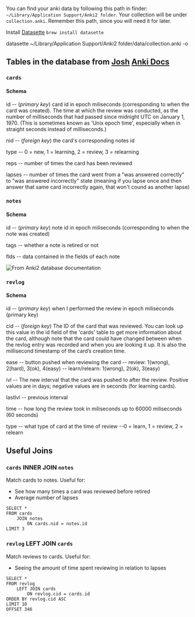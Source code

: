 You can find your anki data by following this path in finder: `~/Library/Application Support/Anki2 folder`. Your collection will be under `collection.anki`. Remember this path, since you will need it for later. 

Install [Datasette](https://datasette.io/)
`brew install datasette`

datasette ~/Library/Application Support/Anki2 folder/data/collection.anki -o

## Tables in the database from [Josh](https://github.com/joshdavham/Short-Data-Analyses/blob/main/How%20does%20the%20word-frequency%20of%20my%20Anki%20cards%20change%20with%20time%3F.ipynb) [Anki Docs]([https://addon-docs.ankiweb.net/](https://docs.ankiweb.net/stats.html))
### `cards`

#### Schema
id -- (*primary key*) card id in epoch miliseconds (corresponding to when the card was created). The time at which the review was conducted, as the number of milliseconds that had passed since midnight UTC on January 1, 1970. (This is sometimes known as 'Unix epoch time', especially when in straight seconds instead of milliseconds.)



nid -- (*foreign key*) the card's corresponding notes id

type -- 0 = new, 1 = learning, 2 = review, 3 = relearning

reps -- number of times the card has been reviewed

lapses -- number of times the card went from a "was answered correctly" to "was answered incorrectly" state (meaning if you lapse once and then answer that same card incorrectly again, that won't cound as another lapse)

### `notes`

#### Schema
id -- (*primary key*) note id in epoch miliseconds (corresponding to when the note was created)

tags -- whether a note is retired or not

flds -- data contained in the fields of each note


![From Anki2 database documentation](https://user-images.githubusercontent.com/18546773/206876257-789e6030-77a8-40f3-be3f-1b03f48197a5.png)


### `revlog`

#### Schema

id -- (*primary key*) when I performed the review in epoch miliseconds (primary key)

cid -- (*foreign key*) The ID of the card that was reviewed. You can look up this value in the id field of the 'cards' table to get more information about the card, although note that the card could have changed between when the revlog entry was recorded and when you are looking it up. It is also the millisecond timestamp of the card’s creation time.

ease -- button pushed when reviewing the card -- review: 1(wrong), 2(hard), 3(ok), 4(easy) -- learn/relearn: 1(wrong), 2(ok), 3(easy)

ivl -- The new interval that the card was pushed to after the review. Positive values are in days; negative values are in seconds (for learning cards).

lastIvl -- previous interval

time -- how long the review took in miliseconds up to 60000 miliseconds (60 seconds)

type -- what type of card at the time of review --0 = learn, 1 = review, 2 = relearn


## Useful Joins
### `cards` INNER JOIN `notes`
Match cards to notes. Useful for:
- See how many times a card was reviewed before retired 
- Average number of lapses

```
SELECT *
FROM cards
    JOIN notes 
        ON cards.nid = notes.id
LIMIT 3
```

### `revlog` LEFT JOIN `cards`
Match reviews to cards. Useful for:
- Seeing the amount of time spent reviewing in relation to lapses 

```
SELECT *
FROM revlog
    LEFT JOIN cards 
        ON revlog.cid = cards.id
ORDER BY revlog.cid ASC
LIMIT 10
OFFSET 346
```

